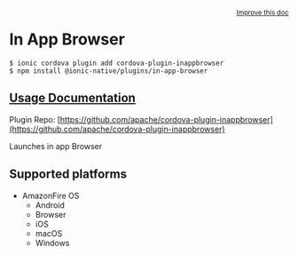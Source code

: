 <a style="float:right;font-size:12px;" href="http://github.com/danielsogl/awesome-cordova-plugins/edit/master/src/@awesome-cordova-plugins/plugins/in-app-browser/index.ts#L260">
  Improve this doc
</a>

# In App Browser

```
$ ionic cordova plugin add cordova-plugin-inappbrowser
$ npm install @ionic-native/plugins/in-app-browser
```

## [Usage Documentation](https://ionicframework.com/docs/native/in-app-browser/)

Plugin Repo: [https://github.com/apache/cordova-plugin-inappbrowser](https://github.com/apache/cordova-plugin-inappbrowser)

Launches in app Browser

## Supported platforms

- AmazonFire OS
  - Android
  - Browser
  - iOS
  - macOS
  - Windows
